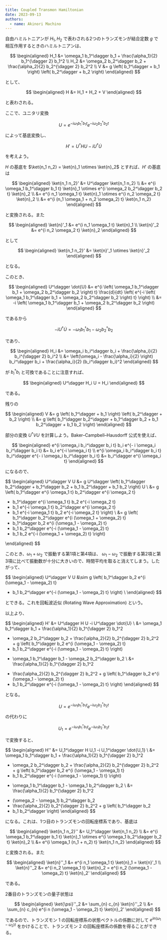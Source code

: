 ```yaml
---
title: Coupled Transmon Hamiltonian
date: 2023-09-13
authors:
  - name: Akinori Machino
---
```


自由ハミルトニアンが $H_1, H_2$ で表わされる2つのトランズモンが結合定数 $g$ で相互作用するときのハミルトニアンは、

$$
\begin{aligned}
H_1 &= \omega_1 b_1^\dagger b_1 + \frac{\alpha_1}{2} b_1^{\dagger 2} b_1^2
\\
H_2 &= \omega_2 b_2^\dagger b_2 + \frac{\alpha_2}{2} b_2^{\dagger 2} b_2^2
\\
V &= g \left( b_1^\dagger + b_1 \right) \left( b_2^\dagger + b_2 \right)
\end{aligned}
$$

として、

$$
\begin{aligned}
H &= H_1 + H_2 + V
\end{aligned}
$$

と表わされる。

ここで、ユニタリ変換

$$
U = e^{-i \omega_1 b_1^\dagger b_1 t}
e^{-i \omega_2 b_2^\dagger b_2 t}
$$

によって基底変換し、

$$
H' = U^\dagger H U -i U^\dagger \dot{U}
$$

を考えよう。

$H$ の基底を $\ket{n_1 n_2} = \ket{n}_1 \otimes \ket{n}_2$ とすれば、$H'$ の基底は

$$
\begin{aligned}
\ket{n_1 n_2}' &= U^\dagger \ket{n_1 n_2}
\\
&= e^{i \omega_1 b_1^\dagger b_1 t} \ket{n}_1 \otimes e^{i \omega_2 b_2^\dagger b_2 t} \ket{n}_2
\\
&= e^{i n_1 \omega_1 t} \ket{n}_1 \otimes e^{i n_2 \omega_2 t} \ket{n}_2
\\
&= e^{i (n_1 \omega_1 + n_2 \omega_2) t} \ket{n_1 n_2}
\end{aligned}
$$

と変換される。また

$$
\begin{aligned}
\ket{n}'_1 &= e^{i n_1 \omega_1 t} \ket{n}_1 
\\
\ket{n}'_2 &= e^{i n_2 \omega_2 t} \ket{n}_2 
\end{aligned}
$$

として

$$
\begin{aligned}
\ket{n_1 n_2}' &= \ket{n}'_1 \otimes \ket{n}'_2
\end{aligned}
$$

となる。

このとき、

$$
\begin{aligned}
U^\dagger \dot{U}
&= e^{i \left( \omega_1 b_1^\dagger b_1 + \omega_2 b_2^\dagger b_2 \right) t}
\frac{d}{dt} \left( e^{-i \left( \omega_1 b_1^\dagger b_1 + \omega_2 b_2^\dagger b_2 \right) t} \right)
\\
&= -i \left( \omega_1 b_1^\dagger b_1 + \omega_2 b_2^\dagger b_2 \right)
\end{aligned}
$$

であるから

$$
-i U^\dagger \dot{U} = - \omega_1 b_1^\dagger b_1 - \omega_2 b_2^\dagger b_2
$$

であり、

$$
\begin{aligned}
H_i &=
\omega_i b_i^\dagger b_i + \frac{\alpha_i}{2} b_i^{\dagger 2} b_i^2
\\
&=
\left(\omega_i - \frac{\alpha_i}{2} \right) b_i^\dagger b_i + \frac{\alpha_i}{2} (b_i^\dagger b_i)^2
\end{aligned}
$$

が $b_i^\dagger b_i$ と可換であることに注意すれば、

$$
\begin{aligned}
U^\dagger H_i U = H_i
\end{aligned}
$$

である。

残りの

$$
\begin{aligned}
V
&= g \left( b_1^\dagger + b_1 \right) \left( b_2^\dagger + b_2 \right)
\\
&= g \left( b_1^\dagger b_2^\dagger + b_1^\dagger b_2 + b_1 b_2^\dagger + b_1 b_2 \right)
\end{aligned}
$$

部分の変換 $U^\dagger V U$ を計算しよう。Baker–Campbell–Hausdorff 公式を使えば、

$$
\begin{aligned}
e^{i \omega_i b_i^\dagger b_i t} b_i e^{- i \omega_i b_i^\dagger b_i t} &= b_i e^{-i \omega_i t}
\\
e^{i \omega_i b_i^\dagger b_i t} b_i^\dagger e^{- i \omega_i b_i^\dagger b_i t} &= b_i^\dagger e^{i \omega_i t}
\end{aligned}
$$

になるので、

$$
\begin{aligned}
U^\dagger V U
&= g U^\dagger \left( b_1^\dagger b_2^\dagger + b_1^\dagger b_2 + b_1 b_2^\dagger + b_1 b_2 \right) U
\\
&= g \left( b_1^\dagger e^{i \omega_1 t} b_2^\dagger e^{i \omega_2 t}
+ b_1^\dagger e^{i \omega_1 t} b_2 e^{-i \omega_2 t}
+ b_1 e^{-i \omega_1 t} b_2^\dagger e^{i \omega_2 t}
+ b_1 e^{-i \omega_1 t} b_2 e^{-i \omega_2 t} \right)
\\
&= g \left( b_1^\dagger b_2^\dagger e^{i (\omega_1 + \omega_2) t}
+ b_1^\dagger b_2 e^{i (\omega_1 - \omega_2) t}
+ b_1 b_2^\dagger e^{-i (\omega_1 - \omega_2) t}
+ b_1 b_2 e^{-i (\omega_1 + \omega_2) t} \right)

\end{aligned}
$$

このとき、$\omega_1 + \omega_2$ で振動する第1項と第4項は、 $\omega_1 - \omega_2$ で振動する第2項と第3項に比べて振動数が十分に大きいので、時間平均を取ると消えてしまう。したがって、

$$
\begin{aligned}
U^\dagger V U
&\sim g \left( b_1^\dagger b_2 e^{i (\omega_1 - \omega_2) t}
+ b_1 b_2^\dagger e^{-i (\omega_1 - \omega_2) t} \right)
\\
\end{aligned}
$$

とできる。これを回転波近似 (Rotating Wave Approximation) という。

以上より、

$$
\begin{aligned}
H'
&= U^\dagger H U -i U^\dagger \dot{U}
\\
&= \omega_1 b_1^\dagger b_1 + \frac{\alpha_1}{2} b_1^{\dagger 2} b_1^2
+ \omega_2 b_2^\dagger b_2 + \frac{\alpha_2}{2} b_2^{\dagger 2} b_2^2 + g \left( b_1^\dagger b_2 e^{i (\omega_1 - \omega_2) t}
+ b_1 b_2^\dagger e^{-i (\omega_1 - \omega_2) t} \right)
- \omega_1 b_1^\dagger b_1 - \omega_2 b_2^\dagger b_2
\\
&= \frac{\alpha_1}{2} b_1^{\dagger 2} b_1^2
+ \frac{\alpha_2}{2} b_2^{\dagger 2} b_2^2 + g \left( b_1^\dagger b_2 e^{i (\omega_1 - \omega_2) t}
+ b_1 b_2^\dagger e^{-i (\omega_1 - \omega_2) t} \right)
\end{aligned}
$$

となる。

$$
U = e^{-i \omega_1 b_1^\dagger b_1 t}
e^{-i \omega_2 b_2^\dagger b_2 t}
$$

の代わりに

$$
U_1 = e^{-i \omega_1 b_1^\dagger b_1 t}
e^{-i \omega_1 b_2^\dagger b_2 t}
$$

で変換すると、

$$
\begin{aligned}
H''
&= U_1^\dagger H U_1 -i U_1^\dagger \dot{U_1}
\\
&= \omega_1 b_1^\dagger b_1 + \frac{\alpha_1}{2} b_1^{\dagger 2} b_1^2
+ \omega_2 b_2^\dagger b_2 + \frac{\alpha_2}{2} b_2^{\dagger 2} b_2^2 + g \left( b_1^\dagger b_2 e^{i (\omega_1 - \omega_1) t}
+ b_1 b_2^\dagger e^{-i (\omega_1 - \omega_1) t} \right)
- \omega_1 b_1^\dagger b_1 - \omega_1 b_2^\dagger b_2
\\
&= \frac{\alpha_1}{2} b_1^{\dagger 2} b_1^2
+ (\omega_2 - \omega_1) b_2^\dagger b_2
+ \frac{\alpha_2}{2} b_2^{\dagger 2} b_2^2 + g \left( b_1^\dagger b_2
+ b_1 b_2^\dagger \right)
\end{aligned}
$$

になる。これは、1つ目のトランズモンの回転座標系であり、基底は

$$
\begin{aligned}
\ket{n_1 n_2}'' &= U_1^\dagger \ket{n_1 n_2}
\\
&= e^{i \omega_1 b_1^\dagger b_1 t} \ket{n}_1 \otimes e^{i \omega_1 b_2^\dagger b_2 t} \ket{n}_2
\\
&= e^{i \omega_1 (n_1 + n_2) t} \ket{n_1 n_2}
\end{aligned}
$$

と変換される。また

$$
\begin{aligned}
\ket{n}''_1 &= e^{i n_1 \omega_1 t} \ket{n}_1 
= \ket{n}'_1
\\
\ket{n}''_2 &= e^{i n_2 \omega_1 t} \ket{n}_2 
= e^{i n_2 (\omega_1 - \omega_2) t} \ket{n}_2'
\end{aligned}
$$

である。

2番目のトランズモンの量子状態は

$$
\begin{aligned}
\ket{\psi}''_2 &= \sum_{n} c_{n} \ket{n}''_2
\\
&= \sum_{n} c_{n} e^{i n (\omega_1 - \omega_2) t} \ket{n}_2'
\end{aligned}
$$

であるので、トランズモン 1 の回転座標系の状態ベクトルの係数に対して $e^{i n (\omega_1 - \omega_2) t}$ をかけることで、トランズモン 2 の回転座標系の係数を得ることができる。
